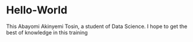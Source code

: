 # Hello-World

This Abayomi Akinyemi Tosin, a student of Data Science. I hope to get the best of knowledge in this training

